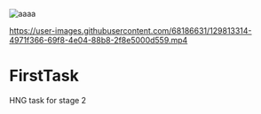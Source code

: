 ![aaaa](https://user-images.githubusercontent.com/68186631/129810498-166da40a-147b-4a93-89cf-d329b0aac7fb.jpg)



https://user-images.githubusercontent.com/68186631/129813314-4971f366-69f8-4e04-88b8-2f8e5000d559.mp4



# FirstTask
HNG task for stage 2
